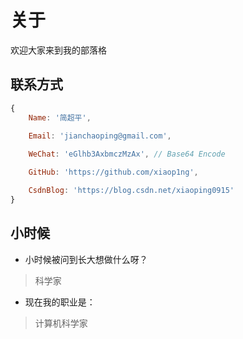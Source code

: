 # 关于

欢迎大家来到我的部落格

## 联系方式


```js
{
    Name: '简超平',
    
    Email: 'jianchaoping@gmail.com',

    WeChat: 'eGlhb3AxbmczMzAx', // Base64 Encode

    GitHub: 'https://github.com/xiaop1ng',

    CsdnBlog: 'https://blog.csdn.net/xiaoping0915'
}
```

## 小时候

- 小时候被问到长大想做什么呀？

> 科学家

- 现在我的职业是：

> 计算机科学家